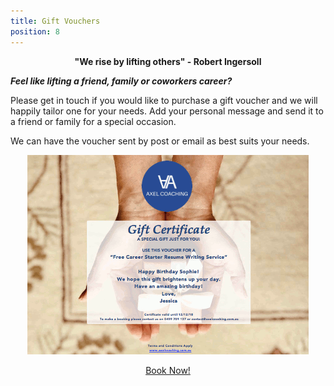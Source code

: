 ```yaml
---
title: Gift Vouchers
position: 8
---
```

<div style="text-align: center; font-weight:bold">
"We rise by lifting others" - Robert Ingersoll
</div>

_**Feel like lifting a friend, family or coworkers career?**_

Please get in touch if you would like to purchase a gift voucher and we will happily tailor one for your needs. Add your personal message and send it to a friend or family for a special occasion.  

We can have the voucher sent by post or email as best suits your needs. 

<div style="text-align:center">

<img src="/uploads/gift_voucher.png">

<p><a class="button" style="display: block; width: 200px; margin: 0 auto;" href="/contact">Book Now!</a></p>

</div>
